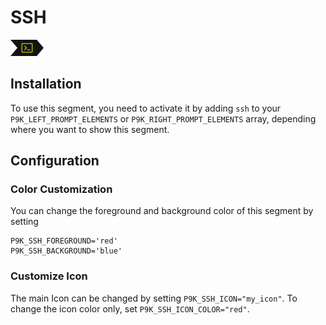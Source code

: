 # SSH

![](segment.png)

## Installation

To use this segment, you need to activate it by adding `ssh` to your
`P9K_LEFT_PROMPT_ELEMENTS` or `P9K_RIGHT_PROMPT_ELEMENTS` array, depending
where you want to show this segment.

## Configuration

### Color Customization

You can change the foreground and background color of this segment by setting
```
P9K_SSH_FOREGROUND='red'
P9K_SSH_BACKGROUND='blue'
```

### Customize Icon

The main Icon can be changed by setting `P9K_SSH_ICON="my_icon"`. To change the
icon color only, set `P9K_SSH_ICON_COLOR="red"`.